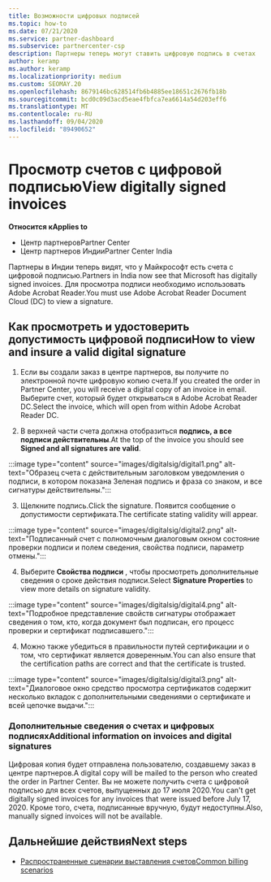 ```yaml
---
title: Возможности цифровых подписей
ms.topic: how-to
ms.date: 07/21/2020
ms.service: partner-dashboard
ms.subservice: partnercenter-csp
description: Партнеры теперь могут ставить цифровую подпись в счетах
author: keramp
ms.author: keramp
ms.localizationpriority: medium
ms.custom: SEOMAY.20
ms.openlocfilehash: 8679146bc628514fb6b4885ee18651c2676fb18b
ms.sourcegitcommit: bcd0c09d3acd5eae4fbfca7ea6614a54d203eff6
ms.translationtype: MT
ms.contentlocale: ru-RU
ms.lasthandoff: 09/04/2020
ms.locfileid: "89490652"
---
```

# <a name="view-digitally-signed-invoices"></a><span data-ttu-id="a294f-103">Просмотр счетов с цифровой подписью</span><span class="sxs-lookup"><span data-stu-id="a294f-103">View digitally signed invoices</span></span>

<span data-ttu-id="a294f-104">**Относится к**</span><span class="sxs-lookup"><span data-stu-id="a294f-104">**Applies to**</span></span>

- <span data-ttu-id="a294f-105">Центр партнеров</span><span class="sxs-lookup"><span data-stu-id="a294f-105">Partner Center</span></span>
- <span data-ttu-id="a294f-106">Центр партнеров Индии</span><span class="sxs-lookup"><span data-stu-id="a294f-106">Partner Center India</span></span>


<span data-ttu-id="a294f-107">Партнеры в Индии теперь видят, что у Майкрософт есть счета с цифровой подписью.</span><span class="sxs-lookup"><span data-stu-id="a294f-107">Partners in India now see that Microsoft has digitally signed invoices.</span></span> <span data-ttu-id="a294f-108">Для просмотра подписи необходимо использовать Adobe Acrobat Reader.</span><span class="sxs-lookup"><span data-stu-id="a294f-108">You must use Adobe Acrobat Reader Document Cloud (DC) to view a signature.</span></span>

## <a name="how-to-view-and-insure-a-valid-digital-signature"></a><span data-ttu-id="a294f-109">Как просмотреть и удостоверить допустимость цифровой подписи</span><span class="sxs-lookup"><span data-stu-id="a294f-109">How to view and insure a valid digital signature</span></span>


1. <span data-ttu-id="a294f-110">Если вы создали заказ в центре партнеров, вы получите по электронной почте цифровую копию счета.</span><span class="sxs-lookup"><span data-stu-id="a294f-110">If you created the order in Partner Center, you will receive a digital copy of an invoice in email.</span></span> <span data-ttu-id="a294f-111">Выберите счет, который будет открываться в Adobe Acrobat Reader DC.</span><span class="sxs-lookup"><span data-stu-id="a294f-111">Select the invoice, which will open from within Adobe Acrobat Reader DC.</span></span>


2. <span data-ttu-id="a294f-112">В верхней части счета должна отобразиться **подпись, а все подписи действительны**.</span><span class="sxs-lookup"><span data-stu-id="a294f-112">At the top of the invoice you should see **Signed and all signatures are valid**.</span></span>
 
 :::image type="content" source="images/digitalsig/digital1.png" alt-text="Образец счета с действительным заголовком уведомления о подписи, в котором показана Зеленая подпись и фраза со знаком, и все сигнатуры действительны.":::

3. <span data-ttu-id="a294f-114">Щелкните подпись.</span><span class="sxs-lookup"><span data-stu-id="a294f-114">Click the signature.</span></span> <span data-ttu-id="a294f-115">Появится сообщение о допустимости сертификата.</span><span class="sxs-lookup"><span data-stu-id="a294f-115">The certificate stating validity will appear.</span></span>

:::image type="content" source="images/digitalsig/digital2.png" alt-text="Подписанный счет с полномочным диалоговым окном состояние проверки подписи и полем сведения, свойства подписи, параметр отмены."::: 

4. <span data-ttu-id="a294f-117">Выберите **Свойства подписи** , чтобы просмотреть дополнительные сведения о сроке действия подписи.</span><span class="sxs-lookup"><span data-stu-id="a294f-117">Select **Signature Properties** to view more details on signature validity.</span></span>

:::image type="content" source="images/digitalsig/digital4.png" alt-text="Подробное представление свойств сигнатуры отображает сведения о том, кто, когда документ был подписан, его процесс проверки и сертификат подписавшего."::: 

4. <span data-ttu-id="a294f-119">Можно также убедиться в правильности путей сертификации и о том, что сертификат является доверенным.</span><span class="sxs-lookup"><span data-stu-id="a294f-119">You can also ensure that the certification paths are correct and that the certificate is trusted.</span></span>

 :::image type="content" source="images/digitalsig/digital3.png" alt-text="Диалоговое окно средство просмотра сертификатов содержит несколько вкладок с дополнительными сведениями о сертификате и всей цепочке выдачи.":::

### <a name="additional-information-on-invoices-and-digital-signatures"></a><span data-ttu-id="a294f-121">Дополнительные сведения о счетах и цифровых подписях</span><span class="sxs-lookup"><span data-stu-id="a294f-121">Additional information on invoices and digital signatures</span></span>

<span data-ttu-id="a294f-122">Цифровая копия будет отправлена пользователю, создавшему заказ в центре партнеров.</span><span class="sxs-lookup"><span data-stu-id="a294f-122">A digital copy will be mailed to the person who created the order in Partner Center.</span></span> <span data-ttu-id="a294f-123">Вы не можете получить счета с цифровой подписью для всех счетов, выпущенных до 17 июля 2020.</span><span class="sxs-lookup"><span data-stu-id="a294f-123">You can't get digitally signed invoices for any invoices that were issued before July 17, 2020.</span></span> <span data-ttu-id="a294f-124">Кроме того, счета, подписанные вручную, будут недоступны.</span><span class="sxs-lookup"><span data-stu-id="a294f-124">Also, manually signed invoices will not be available.</span></span>

## <a name="next-steps"></a><span data-ttu-id="a294f-125">Дальнейшие действия</span><span class="sxs-lookup"><span data-stu-id="a294f-125">Next steps</span></span>

- [<span data-ttu-id="a294f-126">Распространенные сценарии выставления счетов</span><span class="sxs-lookup"><span data-stu-id="a294f-126">Common billing scenarios</span></span>](common-billing-scenarios.md)